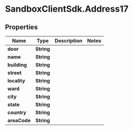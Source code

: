 # SandboxClientSdk.Address17

## Properties
Name | Type | Description | Notes
------------ | ------------- | ------------- | -------------
**door** | **String** |  | 
**name** | **String** |  | 
**building** | **String** |  | 
**street** | **String** |  | 
**locality** | **String** |  | 
**ward** | **String** |  | 
**city** | **String** |  | 
**state** | **String** |  | 
**country** | **String** |  | 
**areaCode** | **String** |  | 
